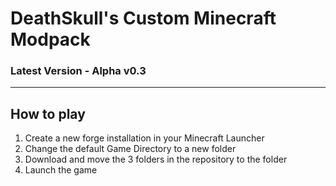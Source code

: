 # DeathSkull's Custom Minecraft Modpack

### Latest Version - Alpha v0.3

***

## How to play
1. Create a new forge installation in your Minecraft Launcher
2. Change the default Game Directory to a new folder
3. Download and move the 3 folders in the repository to the folder
4. Launch the game
